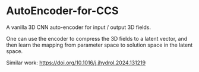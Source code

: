 # AutoEncoder-for-CCS

A vanilla 3D CNN auto-encoder for input / output 3D fields.

One can use the encoder to compress the 3D fields to a latent vector, and then learn the mapping from parameter space to solution space in the latent space.

Similar work: <https://doi.org/10.1016/j.jhydrol.2024.131219>
